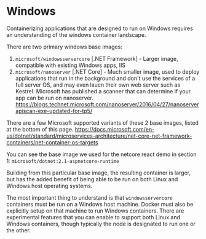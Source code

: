 # Windows

Containerizing applications that are designed to run on Windows requires an understanding of the windows container landscape. 

There are two primary windows base images:

1. `microsoft/windowsservercore` [.NET Framework] - Larger image, compatible with existing Windows apps, IIS 
2. `microsoft/nanoserver` [.NET Core] - Much smaller image, used to deploy applications that run in the background and don't use the services of a full server OS, and may even laucn their own web server such as Kestrel. Microsoft has published a scanner that can determine if your app can be run on nanoserver. https://blogs.technet.microsoft.com/nanoserver/2016/04/27/nanoserverapiscan-exe-updated-for-tp5/

There are a few Microsoft supported variants of these 2 base images, listed at the bottom of this page.
https://docs.microsoft.com/en-us/dotnet/standard/microservices-architecture/net-core-net-framework-containers/net-container-os-targets

You can see the base image we used for the netcore react demo in section 1: `microsoft/dotnet:2.1-aspnetcore-runtime`

Building from this particular base image, the resulting container is larger, but has the added benefit of being able to be run on both Linux and Windows host operating systems.

The most important thing to understand is that `windowsservercore` containers must be run on a Windows host machine. Docker must also be explicitly setup on that machine to run Windows containers. There are experimental features that you can enable to support both Linux and Windows containers, though typically the node is designated to run one or the other.